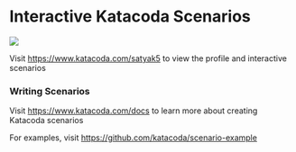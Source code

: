 # Interactive Katacoda Scenarios

[![](http://shields.katacoda.com/katacoda/satyak5/count.svg)](https://www.katacoda.com/satyak5 "Get your profile on Katacoda.com")

Visit https://www.katacoda.com/satyak5 to view the profile and interactive scenarios

### Writing Scenarios
Visit https://www.katacoda.com/docs to learn more about creating Katacoda scenarios

For examples, visit https://github.com/katacoda/scenario-example
